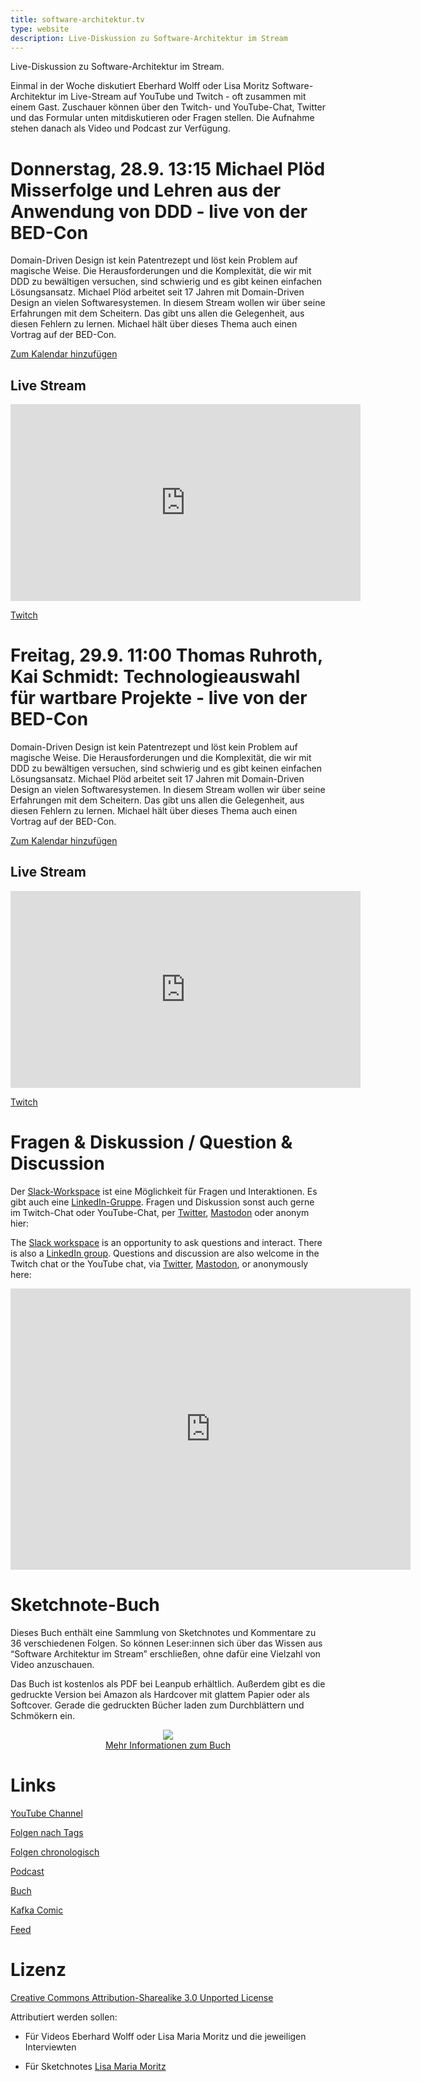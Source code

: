 ```yaml
---
title: software-architektur.tv
type: website
description: Live-Diskussion zu Software-Architektur im Stream
---
```


Live-Diskussion zu Software-Architektur im Stream. 

Einmal in der Woche diskutiert Eberhard Wolff oder Lisa Moritz
Software-Architektur im
Live-Stream auf YouTube und Twitch - oft zusammen mit einem
Gast. Zuschauer können über den Twitch- und YouTube-Chat, Twitter und
das Formular unten mitdiskutieren oder Fragen
stellen. 
Die Aufnahme stehen danach als Video und Podcast zur Verfügung.

# Donnerstag, 28.9. 13:15 Michael Plöd Misserfolge und Lehren aus der Anwendung von DDD - live von der BED-Con

Domain-Driven Design ist kein Patentrezept und löst kein Problem auf
magische Weise. Die Herausforderungen und die Komplexität, die wir mit
DDD zu bewältigen versuchen, sind schwierig und es gibt keinen
einfachen Lösungsansatz. Michael Plöd arbeitet seit 17 Jahren mit
Domain-Driven Design an vielen Softwaresystemen. In diesem Stream
wollen wir über seine Erfahrungen mit dem Scheitern. Das gibt uns
allen die Gelegenheit, aus diesen Fehlern zu lernen. Michael hält über
dieses Thema auch einen Vortrag auf der BED-Con.

[Zum Kalendar hinzufügen](termin.ics)

## Live Stream
<center>
<div class="embed-container"> <iframe width="560" height="315"
	src="https://www.youtube-nocookie.com/embed/NOuhbkI1iI4"
	frameborder="0" allow="accelerometer; autoplay; clipboard-write;
	encrypted-media; gyroscope; picture-in-picture fullscreen"
	></iframe>
</div>
</center>

[Twitch](https://www.twitch.tv/ebrwolff)

# Freitag, 29.9. 11:00 Thomas Ruhroth, Kai Schmidt: Technologieauswahl für wartbare Projekte - live von der BED-Con

Domain-Driven Design ist kein Patentrezept und löst kein Problem auf
magische Weise. Die Herausforderungen und die Komplexität, die wir mit
DDD zu bewältigen versuchen, sind schwierig und es gibt keinen
einfachen Lösungsansatz. Michael Plöd arbeitet seit 17 Jahren mit
Domain-Driven Design an vielen Softwaresystemen. In diesem Stream
wollen wir über seine Erfahrungen mit dem Scheitern. Das gibt uns
allen die Gelegenheit, aus diesen Fehlern zu lernen. Michael hält über
dieses Thema auch einen Vortrag auf der BED-Con.

[Zum Kalendar hinzufügen](termin1.ics)

## Live Stream
<center>
<div class="embed-container"> <iframe width="560" height="315"
	src="https://www.youtube-nocookie.com/embed/IawXrg8fDmY"
	frameborder="0" allow="accelerometer; autoplay; clipboard-write;
	encrypted-media; gyroscope; picture-in-picture fullscreen"
	></iframe>
</div>
</center>

[Twitch](https://www.twitch.tv/ebrwolff)

# Fragen & Diskussion  / Question & Discussion

Der [Slack-Workspace](https://join.slack.com/t/softwarearchi-z7a7941/shared_invite/zt-1tulnbk2p-RfGUvFstUIqywdZFU3MhAw) ist eine Möglichkeit für Fragen und
Interaktionen.
Es gibt auch eine
[LinkedIn-Gruppe](https://www.linkedin.com/groups/12879027/).
Fragen und Diskussion sonst auch gerne im Twitch-Chat oder
YouTube-Chat, per
[Twitter](https://twitter.com/ewolff),
[Mastodon](https://mastodon.social/web/@ewolff) oder anonym
hier:

The [Slack workspace](https://join.slack.com/t/softwarearchi-z7a7941/shared_invite/zt-1tulnbk2p-RfGUvFstUIqywdZFU3MhAw) is an opportunity to ask questions and
interact.
There is also a [LinkedIn
group](https://www.linkedin.com/groups/12879027/).
Questions and discussion are also welcome in the Twitch chat or the
YouTube chat, via [Twitter](https://twitter.com/ewolff),
[Mastodon](https://mastodon.social/web/@ewolff), or
anonymously here:

<div class="embed-container">
<div class="ratio4x3">
<iframe
src="https://docs.google.com/forms/d/e/1FAIpQLSf0xIZkNG_wRJ0IiobVcO3Z-q3dQMcwYTww0wgiWCupZCKM4A/viewform?embedded=true"
width="640" height="450" frameborder="0" marginheight="0"
marginwidth="0">Loading…</iframe>
</div>
</div>

# Sketchnote-Buch

Dieses Buch enthält eine Sammlung von Sketchnotes und Kommentare zu 36
verschiedenen Folgen. So können Leser:innen sich über das Wissen aus
“Software Architektur im Stream” erschließen, ohne dafür eine Vielzahl
von Video anzuschauen.

Das Buch ist kostenlos als PDF bei Leanpub erhältlich. Außerdem gibt
es die gedruckte Version bei Amazon als Hardcover mit glattem Papier
oder als Softcover. Gerade die gedruckten Bücher laden zum
Durchblättern und Schmökern ein. 

<center>

<a href="sketchnote-buch"> <img
src="sketchnote-buch.jpg" /> <br /> Mehr Informationen zum Buch</a>

</center>

# Links

[YouTube Channel](https://www.youtube.com/user/ewolff/)

[Folgen nach Tags](tags.html)

[Folgen chronologisch](chronologisch.html)

[Podcast](podcast.html)

[Buch](/sketchnote-buch)

[Kafka Comic](/kafka-comic)

[Feed](feed.xml)

# Lizenz

[Creative Commons Attribution-Sharealike 3.0 Unported
License](http://creativecommons.org/licenses/by-sa/3.0/)

Attributiert werden sollen:

* Für Videos Eberhard Wolff oder Lisa Maria Moritz und die jeweiligen Interviewten

* Für Sketchnotes [Lisa Maria Moritz](https://twitter.com/Teapot4181)

<a rel="me" href="https://mastodon.social/@ewolff"></a>
